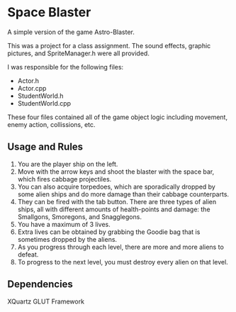 # Space Blaster

A simple version of the game Astro-Blaster. 

This was a project for a class assignment. The sound effects, graphic pictures, and SpriteManager.h were all provided.

I was responsible for the following files:
* Actor.h 
* Actor.cpp 
* StudentWorld.h 
* StudentWorld.cpp 

These four files contained all of the game object logic including movement, enemy action, collissions, etc.

## Usage and Rules

1. You are the player ship on the left. 
2. Move with the arrow keys and shoot the blaster with the space bar, which fires cabbage
projectiles. 
3. You can also acquire torpedoes, which are sporadically dropped by some alien ships and do more damage than their
cabbage counterparts. 
4. They can be fired with the tab button. There are three types of alien ships, all with different amounts 
of health-points and damage: the Smallgons, Smoregons, and Snagglegons. 
5. You have a maximum of 3 lives.
6. Extra lives can be obtained by grabbing the Goodie bag that is sometimes dropped by the aliens. 
7. As you progress through each level, there are more and more aliens to defeat. 
8. To progress to the next level, you must destroy every alien on that level.

## Dependencies

XQuartz
GLUT Framework
